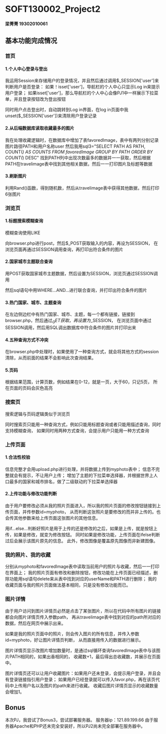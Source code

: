 # SOFT130002_Project2

#### 梁菁菁 19302010061

## 基本功能完成情况

### 首页

#### 1.个人中心登录与登出

我运用Session来存储用户的登录情况，并且然后通过调用$_SESSION['user']来判断用户是否登录：
如果！isset['user']，导航栏的个人中心只显示Log in来提示用户登录；
如果isset['user']，那么导航栏的个人中心会像PJ1中一样展示下拉菜单，并且登录按钮改为登出按钮

同时用户点击登出时，自动跳转到Log in界面，在log in页面中我unset($_SESSION['user'])来清除用户登录记录

#### 2.从后端数据库读取收藏最多的图片

我在处理收藏逻辑时，在数据库中增加了表favoredImage，表中有两列分别记录图片路径PATH和用户名称user
然后我用sql3="SELECT PATH AS PATH, COUNT(*) AS COUNTS FROM favoredImage GROUP BY PATH ORDER BY COUNT(*) DESC"
找到PATH列中出现次数最多的数据并一一获取，然后根据PATH在travelimage表中找到其他相关数据，然后一一打印图片及标题等数据

#### 3.刷新图片
利用Rand()函数，得到随机数，然后从travelimage表中获得其他数据，然后打印6张图片

### 浏览页

#### 1.标题搜索模糊查询
模糊查询使用LIKE

向browser.php进行post，然后$_POST获取输入的内容，再设为SESSION，
在浏览页面再通过SESSION调用查询，再打印出符合条件的图片

#### 2.国家城市主题联合查询

用POST获取国家城市主题数据，然后设置为SESSION，浏览页通过SESSION调用

然后sql语句中用WHERE...AND...进行联合查询，并打印出符合条件的图片

#### 3.热门国家、城市、主题查询

在左边侧边栏中有热门国家、城市、主题，每一个都有链接，链接到browser.php，然后通过$_GET获取，再设置为$_SESSION，
在浏览页面中通过SESSION调用，然后用SQL调出数据库中符合条件的图片并打印出来

#### 4.五种查询方式不冲突

在browser.php中处理时，如果使用了一种查询方式，就会将其他方式的session清除，从而前面的结果不会影响此次查询结果。

#### 5.页码

根据结果范围，计算页数，例如结果在0-12，就是一页，大于60，只记5页，
所在页面的页码会灰色高亮


### 搜索页

搜索逻辑与页码逻辑类似于浏览页

同时搜索页只能用一种查询方式，例如只能用标题查询或者只能用描述查询，同时支持模糊查询，
如果同时用两种方式查询，会提示用户只能用一种方式查询



### 上传页面

#### 1.合法性校验

信息完整才会用upload.php进行处理，并将数据上传到myphoto表中；
信息不完整就会有提示，不让用户上传；
增加了主题的下拉菜单选择器，并根据世界上人口最多的国家和城市排名，做了二级联动的下拉菜单选择器


#### 2.上传功能与修改功能判断

由于用户要修改必须从我的照片页面进入，所以我的照片页面的修改按钮链接到上传页面，并传参数id=myphoto，
从而判断这张照片是要修改的而并非上传的。也会传其他参数来给上传页面这张图片的其他信息。

用if...else...判断好照片是用于上传的还是修改的之后，如果是上传，就是按钮上传，如果是修改，就变为修改按钮。
同时如果是修改功能，上传页面在ifelse判断过后会展示该图片原先的信息。
此外，修改图像是覆盖原先图像而非新建图像。

### 我的照片、我的收藏

分别从myphoto和favoredImage表中读取当前用户的照片与收藏，然后一一打印在界面上；
我的照片页面有修改和删除按钮，修改功能在上传页面已经描述，删除功能用sql语句delete来从表中找到对应的userName和PATH进行删除；
我的收藏页面与我的照片页面做法基本相同，只是没有修改功能而已。

### 图片详情

由于用户访问到图片详情页必然是点击了某张图片，所以在代码中所有图片的链接都会向图片详情页传入参数path，
再从travelimage表中找到对应的path所对应的数据，然后在网页中展示出来。

如果是我的照片页面中的照片，则会传入图片的所有信息，并传入参数id=myphoto，好让图片详情页判断，
从而直接用传入的数据进行展示。

图片详情页显示改图片增加数量时，是通过sql循环查询favoredImage表中与该图片PATH相同的，如果出香相同的，
收藏数+1，最后得出总收藏数，并展示在页面中。

图片详情页还可以让用户收藏图片：如果用户还未登录，会提示用户登录，并且会有登录链接指引用户登录；
如果用户已经登录就可以传入favor.php，再在该页代码中上传用户名以及图片的path来进行收藏。
收藏后图片详情页显示的收藏数量会增加1。


## Bonus
本次PJ，我尝试了Bonus3，尝试部署服务器。
服务器ip：121.89.199.66
由于服务器Apache和PHP还未完全安装好，所以PJ2尚未完全部署在服务器中。
